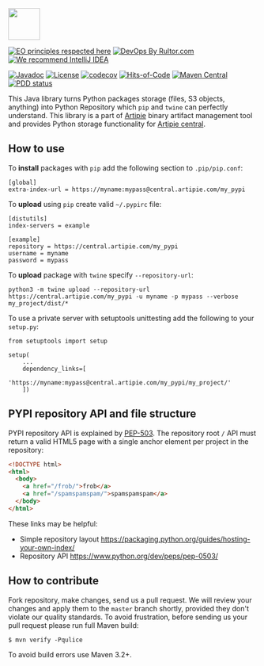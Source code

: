 <img src="https://www.artipie.com/logo.svg" width="64px" height="64px"/>

[![EO principles respected here](https://www.elegantobjects.org/badge.svg)](https://www.elegantobjects.org)
[![DevOps By Rultor.com](http://www.rultor.com/b/artipie/pypi-adapter)](http://www.rultor.com/p/artipie/pypi-adapter)
[![We recommend IntelliJ IDEA](https://www.elegantobjects.org/intellij-idea.svg)](https://www.jetbrains.com/idea/)

[![Javadoc](http://www.javadoc.io/badge/com.artipie/pypi-adapter.svg)](http://www.javadoc.io/doc/com.artipie/pypi-adapter)
[![License](https://img.shields.io/badge/license-MIT-green.svg)](https://github.com/com.artipie/pypi-adapter/blob/master/LICENSE.txt)
[![codecov](https://codecov.io/gh/artipie/pypi-adapter/branch/master/graph/badge.svg)](https://codecov.io/gh/artipie/pypi-adapter)
[![Hits-of-Code](https://hitsofcode.com/github/artipie/pypi-adapter)](https://hitsofcode.com/view/github/artipie/pypi-adapter)
[![Maven Central](https://img.shields.io/maven-central/v/com.artipie/pypi-adapter.svg)](https://maven-badges.herokuapp.com/maven-central/com.artipie/pypi-adapter)
[![PDD status](http://www.0pdd.com/svg?name=artipie/pypi-adapter)](http://www.0pdd.com/p?name=artipie/pypi-adapter)

This Java library turns Python packages storage (files, S3 objects, anything) 
into Python Repository which `pip` and `twine` can perfectly understand. This library 
is a part of [Artipie](https://github.com/artipie) binary artifact management tool and provides 
Python storage functionality for [Artipie central](https://central.artipie.com/). 

## How to use

To **install** packages with `pip` add the following section to `.pip/pip.conf`:

```shell script
[global]
extra-index-url = https://myname:mypass@central.artipie.com/my_pypi
```

To **upload** using `pip` create valid `~/.pypirc` file:

```shell script
[distutils]
index-servers = example

[example]
repository = https://central.artipie.com/my_pypi
username = myname
password = mypass
```

To **upload** package with `twine` specify `--repository-url`:

```shell script
python3 -m twine upload --repository-url https://central.artipie.com/my_pypi -u myname -p mypass --verbose my_project/dist/*
```

To use a private server with setuptools unittesting add the following to your `setup.py`:

```
from setuptools import setup

setup(
    ...
    dependency_links=[
        'https://myname:mypass@central.artipie.com/my_pypi/my_project/'
    ])
```

## PYPI repository API and file structure

PYPI repository API is explained by [PEP-503](https://www.python.org/dev/peps/pep-0503/).
The repository root `/` API must return a valid HTML5 page with a single anchor element per project in the repository:
```html
<!DOCTYPE html>
<html>
  <body>
    <a href="/frob/">frob</a>
    <a href="/spamspamspam/">spamspamspam</a>
  </body>
</html>
```

These links may be helpful:
 - Simple repository layout https://packaging.python.org/guides/hosting-your-own-index/
 - Repository API https://www.python.org/dev/peps/pep-0503/

## How to contribute

Fork repository, make changes, send us a pull request. We will review
your changes and apply them to the `master` branch shortly, provided
they don't violate our quality standards. To avoid frustration, before
sending us your pull request please run full Maven build:

```
$ mvn verify -Pqulice
```

To avoid build errors use Maven 3.2+.